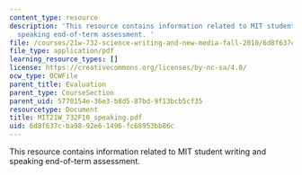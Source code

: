```yaml
---
content_type: resource
description: 'This resource contains information related to MIT student writing and
  speaking end-of-term assessment. '
file: /courses/21w-732-science-writing-and-new-media-fall-2010/6d8f637cba9892e61496fc68953bb86c_MIT21W_732F10_speaking.pdf
file_type: application/pdf
learning_resource_types: []
license: https://creativecommons.org/licenses/by-nc-sa/4.0/
ocw_type: OCWFile
parent_title: Evaluation
parent_type: CourseSection
parent_uid: 5770154e-36e3-b8d5-87bd-9f13bcb5cf35
resourcetype: Document
title: MIT21W_732F10_speaking.pdf
uid: 6d8f637c-ba98-92e6-1496-fc68953bb86c
---
```

This resource contains information related to MIT student writing and speaking end-of-term assessment. 